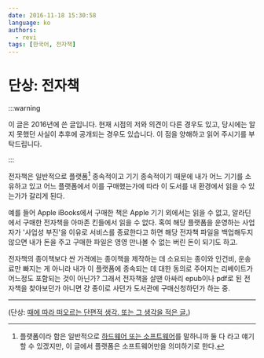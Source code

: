 ```yaml
---
date: 2016-11-18 15:30:58
language: ko
authors:
  - revi
tags: [한국어, 전자책]
---
```


# 단상: 전자책

:::warning

이 글은 2016년에 쓴 글입니다. 현재 시점의 저와 의견이 다른 경우도 있고, 당시에는 알지 못했던 사실이 추후에 공개되는 경우도 있습니다.
이 점을 양해하고 읽어 주시기를 부탁드립니다.

:::

전자책은 일반적으로 플랫폼[^1] 종속적이고 기기 종속적이기 때문에 내가 어느 기기를 소유하고 있고 어느 플랫폼에서
이를 구매했는가에 따라 이 도서를 내 환경에서 읽을 수 있는가가 갈리게 된다.

예를 들어 Apple iBooks에서 구매한 책은 Apple 기기 외에서는 읽을 수 없고, 알라딘에서 구매한 전자책을 아마존 킨들에서 읽을 수 없다.
혹여 해당 플랫폼을 운영하는 사업자가 '사업성 부진'을 이유로 서비스를 종료한다고 하면 해당 전자책 파일을 백업해두지 않으면 내가 돈을 주고 구매한 파일은 영영 만나볼 수 없는 버린 돈이 되기도 하고.

전자책의 종이책보다 싼 가격에는 종이책을 제작하는 데 소요되는 종이와 인건비, 운송료만 빠지는 게 아니라 내가 이 플랫폼에 종속되는 데 대한 동의로 주어지는 리베이트가 어느정도 포함되는 것이 아닌가?
그래서 전자책을 살땐 아싸리 epub이나 pdf로 된 전자책을 찾아보던가 아니면 걍 종이로 사던가 도서관에 구매신청하던가 하는 중.

---

[^1]: 플랫폼이라 함은 일반적으로 [하드웨어 또는 소프트웨어](https://w.wiki/3$xw)를 말하니까 둘 다 라고 얘기할 수 있겠지만, 이 글에서 플랫폼은 소프트웨어만을 의미하기로 한다.

(단상: [때에 따라 떠오르는 단편적 생각. 또는 그 생각을 적은 글.](https://dic.daum.net/word/view.do?wordid=kkw000058352&supid=kku000073559))
